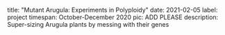 title: "Mutant Arugula: Experiments in Polyploidy"
date: 2021-02-05
label: project
timespan: October-December 2020
pic: ADD PLEASE
description: Super-sizing Arugula plants by messing with their genes

